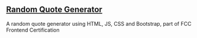 ## [Random Quote Generator](https://github.com/ozzypt/random-quote-generator/index.html)

A random quote generator using HTML, JS, CSS and Bootstrap, part of FCC Frontend Certification
